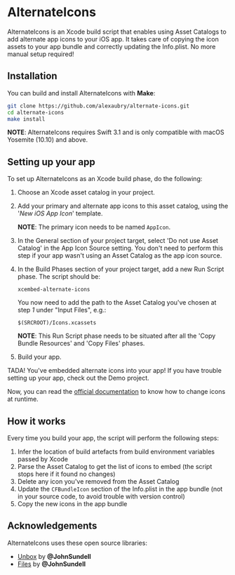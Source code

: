 # AlternateIcons

AlternateIcons is an Xcode build script that enables using Asset Catalogs to add alternate app icons to your iOS app. It takes care of copying the icon assets to your app bundle and correctly updating the Info.plist. No more manual setup required!

## Installation

You can build and install AlternateIcons with **Make**:

~~~bash
git clone https://github.com/alexaubry/alternate-icons.git
cd alternate-icons
make install
~~~

**NOTE**: AlternateIcons requires Swift 3.1 and is only compatible with macOS Yosemite (10.10) and above.

## Setting up your app

To set up AlternateIcons as an Xcode build phase, do the following:

1. Choose an Xcode asset catalog in your project.

2. Add your primary and alternate app icons to this asset catalog, using the '*New iOS App Icon*' template.

    **NOTE**: The primary icon needs to be named `AppIcon`.

3. In the General section of your project target, select 'Do not use Asset Catalog' in the App Icon Source setting. You don't need to perform this step if your app wasn't using an Asset Catalog as the app icon source.

4. In the Build Phases section of your project target, add a new Run Script phase. The script should be:

    ~~~
    xcembed-alternate-icons
    ~~~

    You now need to add the path to the Asset Catalog you've chosen at step *1* under "Input Files", e.g.:
    
    ~~~
    $(SRCROOT)/Icons.xcassets
    ~~~

    **NOTE**: This Run Script phase needs to be situated after all the 'Copy Bundle Resources' and 'Copy Files' phases.
    
5. Build your app.

TADA! You've embedded alternate icons into your app! If you have trouble setting up your app, check out the Demo project.

Now, you can read the [official documentation](https://developer.apple.com/reference/uikit/uiapplication/2806818-setalternateiconname) to know how to change icons at runtime.

## How it works

Every time you build your app, the script will perform the following steps:

1. Infer the location of build artefacts from build environment variables passed by Xcode
2. Parse the Asset Catalog to get the list of icons to embed (the script stops here if it found no changes)
3. Delete any icon you've removed from the Asset Catalog
4. Update the `CFBundleIcon` section of the Info.plist in the app bundle (not in your source code, to avoid trouble with version control)
5. Copy the new icons in the app bundle

## Acknowledgements

AlternateIcons uses these open source libraries:

- [Unbox](https://github.com/JohnSundell/Unbox) by **@JohnSundell**
- [Files](https://github.com/JohnSundell/Files) by **@JohnSundell**